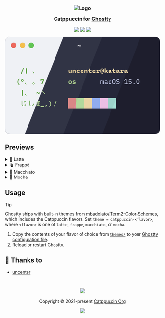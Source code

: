 <h3 align="center">
	<img src="https://raw.githubusercontent.com/catppuccin/catppuccin/main/assets/logos/exports/1544x1544_circle.png" width="100" alt="Logo"/><br/>
	<img src="https://raw.githubusercontent.com/catppuccin/catppuccin/main/assets/misc/transparent.png" height="30" width="0px"/>
	Catppuccin for <a href="https://github.com/ghostty-org">Ghostty</a>
	<img src="https://raw.githubusercontent.com/catppuccin/catppuccin/main/assets/misc/transparent.png" height="30" width="0px"/>
</h3>

<p align="center">
	<a href="https://github.com/catppuccin/ghostty/stargazers"><img src="https://img.shields.io/github/stars/catppuccin/ghostty?colorA=363a4f&colorB=b7bdf8&style=for-the-badge"></a>
	<a href="https://github.com/catppuccin/ghostty/issues"><img src="https://img.shields.io/github/issues/catppuccin/ghostty?colorA=363a4f&colorB=f5a97f&style=for-the-badge"></a>
	<a href="https://github.com/catppuccin/ghostty/contributors"><img src="https://img.shields.io/github/contributors/catppuccin/ghostty?colorA=363a4f&colorB=a6da95&style=for-the-badge"></a>
</p>

<p align="center">
	<img src="assets/preview.webp"/>
</p>

## Previews

<details>
<summary>🌻 Latte</summary>
<img src="assets/latte.webp"/>
</details>
<details>
<summary>🪴 Frappé</summary>
<img src="assets/frappe.webp"/>
</details>
<details>
<summary>🌺 Macchiato</summary>
<img src="assets/macchiato.webp"/>
</details>
<details>
<summary>🌿 Mocha</summary>
<img src="assets/mocha.webp"/>
</details>

## Usage

> [!TIP]
> Ghostty ships with built-in themes from [mbadolato/iTerm2-Color-Schemes](https://github.com/mbadolato/iTerm2-Color-Schemes), which includes the Catppuccin flavors. Set `theme = catppuccin-<flavor>`, where `<flavor>` is one of `latte`, `frappe`, `macchiato`, or `mocha`.

1. Copy the contents of your flavor of choice from [`themes/`](./themes/) to your [Ghostty configuration file](https://github.com/ghostty-org/ghostty#configuration).
2. Reload or restart Ghostty.

## 💝 Thanks to

- [uncenter](https://github.com/uncenter)

&nbsp;

<p align="center">
	<img src="https://raw.githubusercontent.com/catppuccin/catppuccin/main/assets/footers/gray0_ctp_on_line.svg?sanitize=true" />
</p>

<p align="center">
	Copyright &copy; 2021-present <a href="https://github.com/catppuccin" target="_blank">Catppuccin Org</a>
</p>

<p align="center">
	<a href="https://github.com/catppuccin/catppuccin/blob/main/LICENSE"><img src="https://img.shields.io/static/v1.svg?style=for-the-badge&label=License&message=MIT&logoColor=d9e0ee&colorA=363a4f&colorB=b7bdf8"/></a>
</p>

